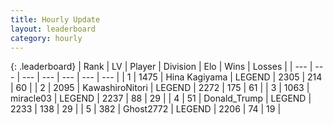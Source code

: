 ```yaml
---
title: Hourly Update
layout: leaderboard
category: hourly
---
```


{: .leaderboard}
| Rank | LV | Player | Division | Elo | Wins | Losses |
| --- | --- | --- | --- | --- | --- | --- |
| <span data-change="0">1</span> | 1475 | <span title="ID: 315148">Hina Kagiyama</span> | LEGEND | <span data-change="0">2305</span> | <span data-change="0">214</span> | <span data-change="0">60</span> |
| <span data-change="0">2</span> | 2095 | <span title="ID: 164871">KawashiroNitori</span> | LEGEND | <span data-change="0">2272</span> | <span data-change="0">175</span> | <span data-change="0">61</span> |
| <span data-change="0">3</span> | 1063 | <span title="ID: 416373">miracle03</span> | LEGEND | <span data-change="0">2237</span> | <span data-change="0">88</span> | <span data-change="0">29</span> |
| <span data-change="0">4</span> | 51 | <span title="ID: 515520">Donald_Trump</span> | LEGEND | <span data-change="0">2233</span> | <span data-change="0">138</span> | <span data-change="0">29</span> |
| <span data-change="0">5</span> | 382 | <span title="ID: 336637">Ghost2772</span> | LEGEND | <span data-change="0">2206</span> | <span data-change="0">74</span> | <span data-change="0">19</span> |
